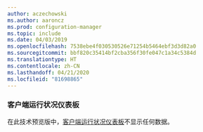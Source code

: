 ```yaml
---
author: aczechowski
ms.author: aaroncz
ms.prod: configuration-manager
ms.topic: include
ms.date: 04/03/2019
ms.openlocfilehash: 7538ebe4f030530526e71254b5464ebf3d3d82a0
ms.sourcegitcommit: bbf820c35414bf2cba356f30fe047c1a34c5384d
ms.translationtype: HT
ms.contentlocale: zh-CN
ms.lasthandoff: 04/21/2020
ms.locfileid: "81698865"
---
```

### <a name="client-health-dashboard"></a><a name="ki_health"></a>客户端运行状况仪表板

在此技术预览版中，[客户端运行状况仪表板](../../technical-preview-1901.md#bkmk_health)不显示任何数据。